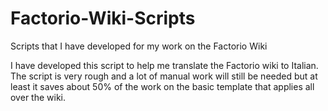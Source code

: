 # Factorio-Wiki-Scripts
Scripts that I have developed for my work on the Factorio Wiki


I have developed this script to help me translate the Factorio wiki to Italian. The script is very rough and a lot of manual work will still be needed but at least it saves about 50% of the work on the basic template that applies all over the wiki.
